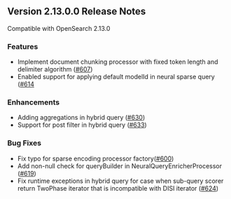 ## Version 2.13.0.0 Release Notes

Compatible with OpenSearch 2.13.0

### Features
- Implement document chunking processor with fixed token length and delimiter algorithm ([#607](https://github.com/opensearch-project/neural-search/pull/607/))
- Enabled support for applying default modelId in neural sparse query ([#614](https://github.com/opensearch-project/neural-search/pull/614)
### Enhancements
- Adding aggregations in hybrid query ([#630](https://github.com/opensearch-project/neural-search/pull/630))
- Support for post filter in hybrid query ([#633](https://github.com/opensearch-project/neural-search/pull/633))
### Bug Fixes
- Fix typo for sparse encoding processor factory([#600](https://github.com/opensearch-project/neural-search/pull/600))
- Add non-null check for queryBuilder in NeuralQueryEnricherProcessor ([#619](https://github.com/opensearch-project/neural-search/pull/619))
- Fix runtime exceptions in hybrid query for case when sub-query scorer return TwoPhase iterator that is incompatible with DISI iterator ([#624](https://github.com/opensearch-project/neural-search/pull/624))
